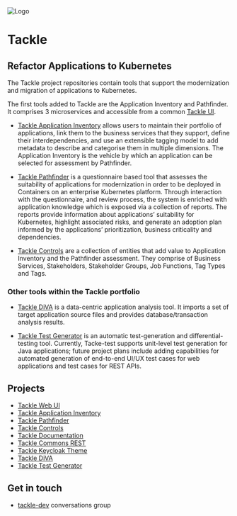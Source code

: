 <img src="https://raw.githubusercontent.com/konveyor/community/main/brand/logo/konveyor-logo-tackle.svg" alt="Logo"/>

# Tackle

## Refactor Applications to Kubernetes

The Tackle project repositories contain tools that support the modernization and migration of applications to Kubernetes.  

The first tools added to Tackle are the Application Inventory and Pathfinder.  
It comprises 3 microservices and accessible from a common [Tackle UI](https://github.com/konveyor/tackle-ui/).  

* [Tackle Application Inventory](https://github.com/konveyor/tackle-application-inventory) allows users to maintain their portfolio of applications, link them to the business services that they support, define their interdependencies, and use an extensible tagging model to add metadata to describe and categorise them in multiple dimensions. The Application Inventory is the vehicle by which an application can be selected for assessment by Pathfinder.  

* [Tackle Pathfinder](https://github.com/konveyor/tackle-pathfinder) is a questionnaire based tool that assesses the suitability of applications for modernization in order to be deployed in Containers on an enterprise Kubernetes platform. Through interaction with the questionnaire, and review process, the system is enriched with application knowledge which is exposed via a collection of reports. The reports provide information about applications’ suitability for Kubernetes, highlight associated risks, and generate an adoption plan informed by the applications’ prioritization, business criticality and dependencies.  

* [Tackle Controls](https://github.com/konveyor/tackle-controls) are a collection of entities that add value to Application Inventory and the Pathfinder assessment. They comprise of Business Services, Stakeholders, Stakeholder Groups, Job Functions, Tag Types and Tags.  

### Other tools within the Tackle portfolio

* [Tackle DiVA](https://github.com/konveyor/tackle-diva) is a data-centric application analysis tool. It imports a set of target application source files and provides database/transaction analysis results.

* [Tackle Test Generator](https://github.com/konveyor/tackle-test-generator-cli) is an automatic test-generation and differential-testing tool. Currently, Tacke-test supports unit-level test generation for Java applications; future project plans include adding capabilities for automated generation of end-to-end UI/UX test cases for web applications and test cases for REST APIs.

## Projects

* [Tackle Web UI](https://github.com/konveyor/tackle-ui)
* [Tackle Application Inventory](https://github.com/konveyor/tackle-application-inventory)
* [Tackle Pathfinder](https://github.com/konveyor/tackle-pathfinder)
* [Tackle Controls](https://github.com/konveyor/tackle-controls)
* [Tackle Documentation](https://github.com/konveyor/tackle-documentation)
* [Tackle Commons REST](https://github.com/konveyor/tackle-commons-rest)
* [Tackle Keycloak Theme](https://github.com/konveyor/tackle-keycloak-theme)
* [Tackle DiVA](https://github.com/konveyor/tackle-diva)
* [Tackle Test Generator](https://github.com/konveyor/tackle-test-generator-cli)

## Get in touch

* [tackle-dev](https://groups.google.com/g/tackle-dev) conversations group
